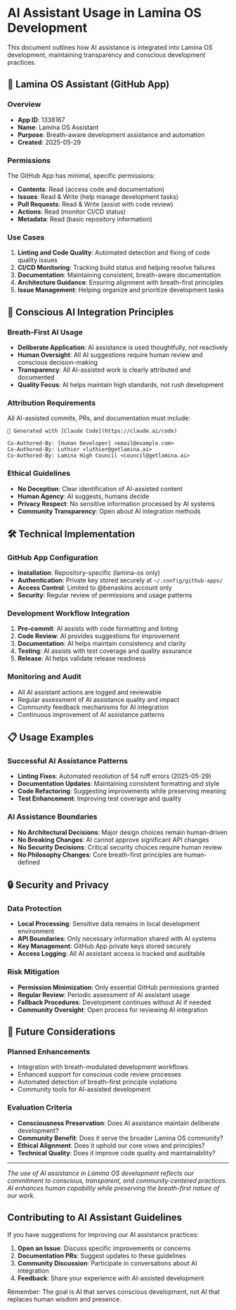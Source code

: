 # AI Assistant Usage in Lamina OS Development

This document outlines how AI assistance is integrated into Lamina OS development, maintaining transparency and conscious development practices.

## 🤖 Lamina OS Assistant (GitHub App)

### Overview
- **App ID**: 1338167
- **Name**: Lamina OS Assistant  
- **Purpose**: Breath-aware development assistance and automation
- **Created**: 2025-05-29

### Permissions
The GitHub App has minimal, specific permissions:
- **Contents**: Read (access code and documentation)
- **Issues**: Read & Write (help manage development tasks)
- **Pull Requests**: Read & Write (assist with code review)
- **Actions**: Read (monitor CI/CD status)
- **Metadata**: Read (basic repository information)

### Use Cases
1. **Linting and Code Quality**: Automated detection and fixing of code quality issues
2. **CI/CD Monitoring**: Tracking build status and helping resolve failures
3. **Documentation**: Maintaining consistent, breath-aware documentation
4. **Architecture Guidance**: Ensuring alignment with breath-first principles
5. **Issue Management**: Helping organize and prioritize development tasks

## 🧘 Conscious AI Integration Principles

### Breath-First AI Usage
- **Deliberate Application**: AI assistance is used thoughtfully, not reactively
- **Human Oversight**: All AI suggestions require human review and conscious decision-making
- **Transparency**: All AI-assisted work is clearly attributed and documented
- **Quality Focus**: AI helps maintain high standards, not rush development

### Attribution Requirements
All AI-assisted commits, PRs, and documentation must include:

```
🤖 Generated with [Claude Code](https://claude.ai/code)

Co-Authored-By: [Human Developer] <email@example.com>
Co-Authored-By: Luthier <luthier@getlamina.ai>
Co-Authored-By: Lamina High Council <council@getlamina.ai>
```

### Ethical Guidelines
- **No Deception**: Clear identification of AI-assisted content
- **Human Agency**: AI suggests, humans decide
- **Privacy Respect**: No sensitive information processed by AI systems
- **Community Transparency**: Open about AI integration methods

## 🛠 Technical Implementation

### GitHub App Configuration
- **Installation**: Repository-specific (lamina-os only)
- **Authentication**: Private key stored securely at `~/.config/github-apps/`
- **Access Control**: Limited to @benaskins account only
- **Security**: Regular review of permissions and usage patterns

### Development Workflow Integration
1. **Pre-commit**: AI assists with code formatting and linting
2. **Code Review**: AI provides suggestions for improvement
3. **Documentation**: AI helps maintain consistency and clarity
4. **Testing**: AI assists with test coverage and quality assurance
5. **Release**: AI helps validate release readiness

### Monitoring and Audit
- All AI assistant actions are logged and reviewable
- Regular assessment of AI assistance quality and impact
- Community feedback mechanisms for AI integration
- Continuous improvement of AI assistance patterns

## 📋 Usage Examples

### Successful AI Assistance Patterns
- **Linting Fixes**: Automated resolution of 54 ruff errors (2025-05-29)
- **Documentation Updates**: Maintaining consistent formatting and style
- **Code Refactoring**: Suggesting improvements while preserving meaning
- **Test Enhancement**: Improving test coverage and quality

### AI Assistance Boundaries
- **No Architectural Decisions**: Major design choices remain human-driven
- **No Breaking Changes**: AI cannot approve significant API changes
- **No Security Decisions**: Critical security choices require human review
- **No Philosophy Changes**: Core breath-first principles are human-defined

## 🔒 Security and Privacy

### Data Protection
- **Local Processing**: Sensitive data remains in local development environment
- **API Boundaries**: Only necessary information shared with AI systems
- **Key Management**: GitHub App private keys stored securely
- **Access Logging**: All AI assistant access is tracked and auditable

### Risk Mitigation
- **Permission Minimization**: Only essential GitHub permissions granted
- **Regular Review**: Periodic assessment of AI assistant usage
- **Fallback Procedures**: Development continues without AI if needed
- **Community Oversight**: Open process for reviewing AI integration

## 🌱 Future Considerations

### Planned Enhancements
- Integration with breath-modulated development workflows
- Enhanced support for conscious code review processes
- Automated detection of breath-first principle violations
- Community tools for AI-assisted development

### Evaluation Criteria
- **Consciousness Preservation**: Does AI assistance maintain deliberate development?
- **Community Benefit**: Does it serve the broader Lamina OS community?
- **Ethical Alignment**: Does it uphold our core vows and principles?
- **Technical Quality**: Does it improve code quality and maintainability?

---

*The use of AI assistance in Lamina OS development reflects our commitment to conscious, transparent, and community-centered practices. AI enhances human capability while preserving the breath-first nature of our work.*

## Contributing to AI Assistant Guidelines

If you have suggestions for improving our AI assistance practices:

1. **Open an Issue**: Discuss specific improvements or concerns
2. **Documentation PRs**: Suggest updates to these guidelines
3. **Community Discussion**: Participate in conversations about AI integration
4. **Feedback**: Share your experience with AI-assisted development

Remember: The goal is AI that serves conscious development, not AI that replaces human wisdom and presence.